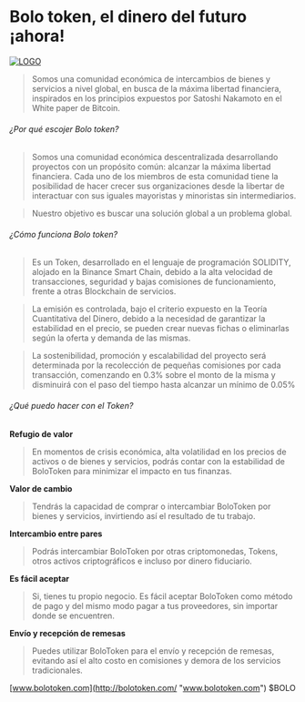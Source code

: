 # Bolo token, el dinero del futuro ¡ahora!

[![LOGO](https://github.com/BoloToken/BoloToken/tree/main/logos "LOGO")](https://github.com/BoloToken/BoloToken/blob/main/logos/BoloToken.jpg "LOGO")

> Somos una comunidad económica de intercambios de bienes y servicios a nivel global, en busca de la máxima libertad financiera, inspirados en los principios expuestos por Satoshi Nakamoto en el White paper de Bitcoin.

###### ¿Por qué escojer Bolo token?
> Somos una comunidad económica descentralizada desarrollando proyectos con un propósito común: alcanzar la máxima libertad financiera. Cada uno de los miembros de esta comunidad tiene la posibilidad de hacer crecer sus organizaciones desde la libertar de interactuar con sus iguales mayoristas y minoristas sin intermediarios.

> Nuestro objetivo es buscar una solución global a un problema global.

###### ¿Cómo funciona Bolo token?

> Es un Token, desarrollado en el lenguaje de programación SOLIDITY, alojado en la Binance Smart Chain, debido a la alta velocidad de transacciones, seguridad y bajas comisiones de funcionamiento, frente a otras Blockchain de servicios.

> La emisión es controlada, bajo el criterio expuesto en la Teoría Cuantitativa del Dinero, debido a la necesidad de garantizar la estabilidad en el precio, se pueden crear nuevas fichas o eliminarlas según la oferta y demanda de las mismas.

> La sostenibilidad, promoción y escalabilidad del proyecto será determinada por la recolección de pequeñas comisiones por cada transacción, comenzando en 0.3% sobre el monto de la misma y disminuirá con el paso del tiempo hasta alcanzar un mínimo de 0.05%

###### ¿Qué puedo hacer con el Token?
**Refugio de valor**
> En momentos de crisis económica, alta volatilidad en los precios de activos o de bienes y servicios, podrás contar con la estabilidad de BoloToken para minimizar el impacto en tus finanzas.

**Valor de cambio**
> Tendrás la capacidad de comprar o intercambiar BoloToken por bienes y servicios, invirtiendo así el resultado de tu trabajo.

**Intercambio entre pares**
> Podrás intercambiar BoloToken por otras criptomonedas, Tokens, otros activos criptográficos e incluso por dinero fiduciario.

**Es fácil aceptar**
> Si, tienes tu propio negocio. Es fácil aceptar BoloToken como método de pago y del mismo modo pagar a tus proveedores, sin importar donde se encuentren.

**Envío y recepción de remesas**
> Puedes utilizar BoloToken para el envío y recepción de remesas, evitando así el alto costo en comisiones y demora de los servicios tradicionales.

[www.bolotoken.com](http://bolotoken.com/ "www.bolotoken.com")
$BOLO
